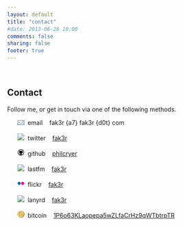 ```yaml
---
layout: default
title: "contact"
#date: 2013-06-28 10:00
comments: false
sharing: false
footer: true
---
```

<br />
<h2>Contact</h2>
Follow me, or get in touch via one of the following methods.
<ul>
	<img src="/assets/contact/email.jpg" border="0">&nbsp;&nbsp;email&nbsp;&nbsp;&nbsp;&nbsp;fak3r {a7} fak3r {d0t} com<br /><br />
	<img src="/assets/contact/twitter.bmp" border="0">&nbsp;&nbsp;twitter&nbsp;&nbsp;&nbsp;&nbsp;<a href="https://twitter.com/fak3r" alt="Twitter" title="Twitter">fak3r</a><br /><br />
	<img src="/assets/contact/github.png" border="0">&nbsp;&nbsp;github&nbsp;&nbsp;&nbsp;&nbsp;<a href="https://github.com/philcryer/" alt="github" title="github">philcryer</a><br /><br />
	<img src="/assets/contact/lastfm.bmp" border="0">&nbsp;&nbsp;lastfm&nbsp;&nbsp;&nbsp;&nbsp;<a href="http://www.last.fm/user/fak3r" alt="LastFM" title="LastFM">fak3r</a><br /><br />
	<img src="/assets/contact/flickr.png" border="0">&nbsp;&nbsp;flickr&nbsp;&nbsp;&nbsp;&nbsp;<a href="https://secure.flickr.com/photos/fak3r/sets/" alt="Flickr" title="Flickr">fak3r</a><br /><br />
	<img src="/assets/contact/lanyrd.bmp" border="0">&nbsp;&nbsp;lanyrd&nbsp;&nbsp;&nbsp;&nbsp;<a href="https://lanyrd.com/profile/fak3r/" alt="Lanyrd" title="Lanyrd">fak3r</a><br /><br />
	<img src="/assets/contact/bitcoin.png" border="0">&nbsp;&nbsp;bitcoin&nbsp;&nbsp;&nbsp;&nbsp;<a href="https://blockchain.info/address/1P6o63KLaopepa5wZLfaCrHz9qWTbtrpTR">1P6o63KLaopepa5wZLfaCrHz9qWTbtrpTR</a><br /><br /> 
</ul>
